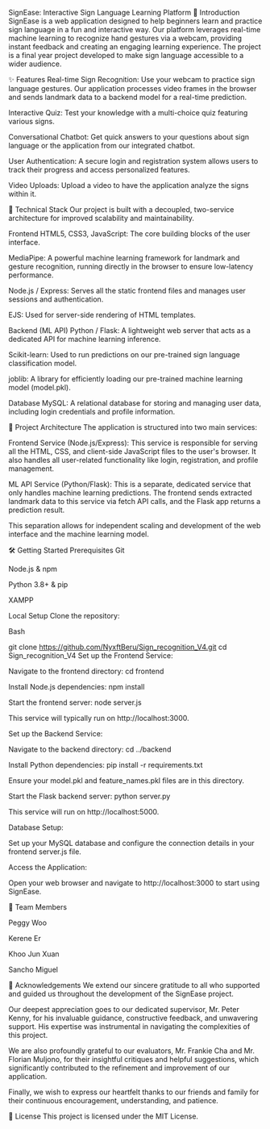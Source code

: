 SignEase: Interactive Sign Language Learning Platform
🌟 Introduction
SignEase is a web application designed to help beginners learn and practice sign language in a fun and interactive way. Our platform leverages real-time machine learning to recognize hand gestures via a webcam, providing instant feedback and creating an engaging learning experience. The project is a final year project developed to make sign language accessible to a wider audience.

✨ Features
Real-time Sign Recognition: Use your webcam to practice sign language gestures. Our application processes video frames in the browser and sends landmark data to a backend model for a real-time prediction.

Interactive Quiz: Test your knowledge with a multi-choice quiz featuring various signs.

Conversational Chatbot: Get quick answers to your questions about sign language or the application from our integrated chatbot.

User Authentication: A secure login and registration system allows users to track their progress and access personalized features.

Video Uploads: Upload a video to have the application analyze the signs within it.

🚀 Technical Stack
Our project is built with a decoupled, two-service architecture for improved scalability and maintainability.

Frontend
HTML5, CSS3, JavaScript: The core building blocks of the user interface.

MediaPipe: A powerful machine learning framework for landmark and gesture recognition, running directly in the browser to ensure low-latency performance.

Node.js / Express: Serves all the static frontend files and manages user sessions and authentication.

EJS: Used for server-side rendering of HTML templates.

Backend (ML API)
Python / Flask: A lightweight web server that acts as a dedicated API for machine learning inference.

Scikit-learn: Used to run predictions on our pre-trained sign language classification model.

joblib: A library for efficiently loading our pre-trained machine learning model (model.pkl).

Database
MySQL: A relational database for storing and managing user data, including login credentials and profile information.

📁 Project Architecture
The application is structured into two main services:

Frontend Service (Node.js/Express): This service is responsible for serving all the HTML, CSS, and client-side JavaScript files to the user's browser. It also handles all user-related functionality like login, registration, and profile management.

ML API Service (Python/Flask): This is a separate, dedicated service that only handles machine learning predictions. The frontend sends extracted landmark data to this service via fetch API calls, and the Flask app returns a prediction result.

This separation allows for independent scaling and development of the web interface and the machine learning model.

🛠️ Getting Started
Prerequisites
Git

Node.js & npm

Python 3.8+ & pip

XAMPP

Local Setup
Clone the repository:

Bash

git clone https://github.com/NyxftBeru/Sign_recognition_V4.git
cd Sign_recognition_V4
Set up the Frontend Service:

Navigate to the frontend directory: cd frontend

Install Node.js dependencies: npm install

Start the frontend server: node server.js

This service will typically run on http://localhost:3000.

Set up the Backend Service:

Navigate to the backend directory: cd ../backend

Install Python dependencies: pip install -r requirements.txt

Ensure your model.pkl and feature_names.pkl files are in this directory.

Start the Flask backend server: python server.py

This service will run on http://localhost:5000.

Database Setup:

Set up your MySQL database and configure the connection details in your frontend server.js file.

Access the Application:

Open your web browser and navigate to http://localhost:3000 to start using SignEase.

👥 Team Members

Peggy Woo

Kerene Er

Khoo Jun Xuan

Sancho Miguel

🙏 Acknowledgements
We extend our sincere gratitude to all who supported and guided us throughout the development of the SignEase project.

Our deepest appreciation goes to our dedicated supervisor, Mr. Peter Kenny, for his invaluable guidance, constructive feedback, and unwavering support. His expertise was instrumental in navigating the complexities of this project.

We are also profoundly grateful to our evaluators, Mr. Frankie Cha and Mr. Florian Muljono, for their insightful critiques and helpful suggestions, which significantly contributed to the refinement and improvement of our application.

Finally, we wish to express our heartfelt thanks to our friends and family for their continuous encouragement, understanding, and patience.

📝 License
This project is licensed under the MIT License.
